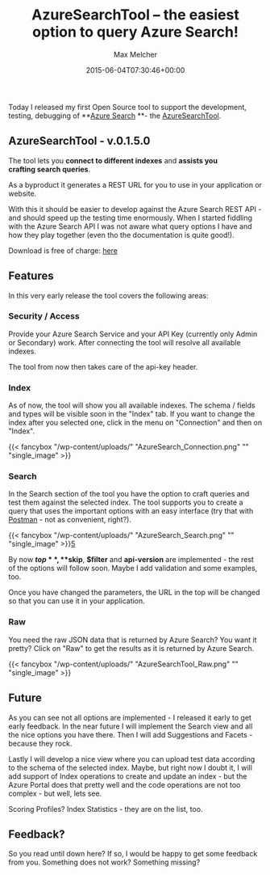 ﻿---
title: AzureSearchTool – the easiest option to query Azure Search!
author: Max Melcher
aliases:
   - "/post/2015-06-04-azuresearchtool-the-very-first-release/"
2015: "06"
type: post
date: 2015-06-04T07:30:46+00:00
url: /2015/06/azuresearchtool-the-very-first-release/
yourls_shorturl:
  - http://melcher.it/s/5g
categories:
  - Azure
  - Azure Search
  - AzureSearchTool
  - Search

---
Today I released my first Open Source tool to support the development, testing, debugging of **[Azure Search][1] **- the [AzureSearchTool][2].

## AzureSearchTool - v.0.1.5.0

The tool lets you **connect to different indexes** and **assists you crafting search queries**.
  
As a byproduct it generates a REST URL for you to use in your application or website.

With this it should be easier to develop against the Azure Search REST API - and should speed up the testing time enormously. When I started fiddling with the Azure Search API I was not aware what query options I have and how they play together (even tho the documentation is quite good!).

Download is free of charge: [here][3]

## Features

In this very early release the tool covers the following areas:

### Security / Access

Provide your Azure Search Service and your API Key (currently only Admin or Secondary) work. After connecting the tool will resolve all available indexes.

The tool from now then takes care of the api-key header.

### Index

As of now, the tool will show you all available indexes. The schema / fields and types will be visible soon in the "Index" tab. If you want to change the index after you selected one, click in the menu on "Connection" and then on "Index".

{{< fancybox "/wp-content/uploads/" "AzureSearch_Connection.png" "" "single_image" >}}

### Search

In the Search section of the tool you have the option to craft queries and test them against the selected index. The tool supports you to create a query that uses the important options with an easy interface (try that with [Postman][4] - not as convenient, right?).
  
{{< fancybox "/wp-content/uploads/" "AzureSearch_Search.png" "" "single_image" >}}[5]

By now **$top**, **$skip**, **$filter** and **api-version** are implemented - the rest of the options will follow soon. Maybe I add validation and some examples, too.

Once you have changed the parameters, the URL in the top will be changed so that you can use it in your application.

### Raw

You need the raw JSON data that is returned by Azure Search? You want it pretty? Click on "Raw" to get the results as it is returned by Azure Search.

{{< fancybox "/wp-content/uploads/" "AzureSearchTool_Raw.png" "" "single_image" >}}

## Future

As you can see not all options are implemented - I released it early to get early feedback. In the near future I will implement the Search view and all the nice options you have there. Then I will add Suggestions and Facets - because they rock.

Lastly I will develop a nice view where you can upload test data according to the schema of the selected index. Maybe, but right now I doubt it, I will add support of Index operations to create and update an index - but the Azure Portal does that pretty well and the code operations are not too complex - but well, lets see.

Scoring Profiles? Index Statistics - they are on the list, too.

## Feedback?

So you read until down here? If so, I would be happy to get some feedback from you. Something does not work? Something missing?

 [1]: http://azure.microsoft.com/en-us/services/search/
 [2]: https://github.com/MaxMelcher/AzureSearchTool/releases
 [3]: http://melcher.it/s/5f
 [4]: https://azure.microsoft.com/en-us/documentation/articles/search-chrome-postman/
 [5]: https://melcher.it/wp-content/uploads/AzureSearch_Search.png
